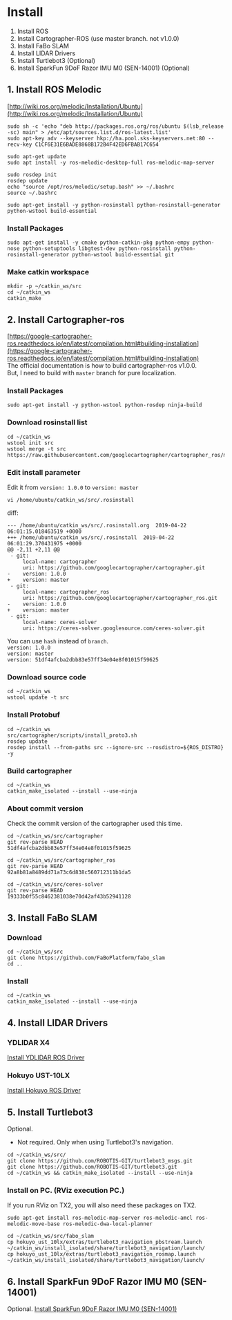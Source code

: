 # Install

1. Install ROS<br>
2. Install Cartographer-ROS (use master branch. not v1.0.0)<br>
3. Install FaBo SLAM<br>
4. Install LIDAR Drivers<br>
5. Install Turtlebot3 (Optional)<br>
6. Install SparkFun 9DoF Razor IMU M0 (SEN-14001) (Optional)<br>

## 1. Install ROS Melodic
[http://wiki.ros.org/melodic/Installation/Ubuntu](http://wiki.ros.org/melodic/Installation/Ubuntu)
```
sudo sh -c 'echo "deb http://packages.ros.org/ros/ubuntu $(lsb_release -sc) main" > /etc/apt/sources.list.d/ros-latest.list'
sudo apt-key adv --keyserver hkp://ha.pool.sks-keyservers.net:80 --recv-key C1CF6E31E6BADE8868B172B4F42ED6FBAB17C654

sudo apt-get update
sudo apt install -y ros-melodic-desktop-full ros-melodic-map-server
```
```
sudo rosdep init
rosdep update
echo "source /opt/ros/melodic/setup.bash" >> ~/.bashrc
source ~/.bashrc
```
```
sudo apt-get install -y python-rosinstall python-rosinstall-generator python-wstool build-essential
```
### Install Packages
```
sudo apt-get install -y cmake python-catkin-pkg python-empy python-nose python-setuptools libgtest-dev python-rosinstall python-rosinstall-generator python-wstool build-essential git
```
### Make catkin workspace
```
mkdir -p ~/catkin_ws/src
cd ~/catkin_ws
catkin_make
```

## 2. Install Cartographer-ros
[https://google-cartographer-ros.readthedocs.io/en/latest/compilation.html#building-installation](https://google-cartographer-ros.readthedocs.io/en/latest/compilation.html#building-installation)<br>
The official documentation is how to build cartographer-ros v1.0.0.<br>
But, I need to build with `master` branch for pure localization.<br>

### Install Packages
```
sudo apt-get install -y python-wstool python-rosdep ninja-build
```

### Download rosinstall list
```
cd ~/catkin_ws
wstool init src
wstool merge -t src https://raw.githubusercontent.com/googlecartographer/cartographer_ros/master/cartographer_ros.rosinstall
```

### Edit install parameter
Edit it from `version: 1.0.0` to `version: master`<br>
```
vi /home/ubuntu/catkin_ws/src/.rosinstall
```
diff: <br>
```
--- /home/ubuntu/catkin_ws/src/.rosinstall.org	2019-04-22 06:01:15.018463519 +0000
+++ /home/ubuntu/catkin_ws/src/.rosinstall	2019-04-22 06:01:29.370431975 +0000
@@ -2,11 +2,11 @@
 - git:
     local-name: cartographer
     uri: https://github.com/googlecartographer/cartographer.git
-    version: 1.0.0
+    version: master
 - git:
     local-name: cartographer_ros
     uri: https://github.com/googlecartographer/cartographer_ros.git
-    version: 1.0.0
+    version: master
 - git:
     local-name: ceres-solver
     uri: https://ceres-solver.googlesource.com/ceres-solver.git
```
You can use `hash` instead of `branch`.<br>
`version: 1.0.0`<br>
`version: master`<br>
`version: 51df4afcba2dbb83e57ff34e04e8f01015f59625`<br>

### Download source code
```
cd ~/catkin_ws
wstool update -t src
```

### Install Protobuf
```
cd ~/catkin_ws
src/cartographer/scripts/install_proto3.sh
rosdep update
rosdep install --from-paths src --ignore-src --rosdistro=${ROS_DISTRO} -y
```
### Build cartographer
```
cd ~/catkin_ws
catkin_make_isolated --install --use-ninja
```

### About commit version
Check the commit version of the cartographer used this time.
```
cd ~/catkin_ws/src/cartographer
git rev-parse HEAD
51df4afcba2dbb83e57ff34e04e8f01015f59625
```
```
cd ~/catkin_ws/src/cartographer_ros
git rev-parse HEAD
92a8b81a8489dd71a73c6d838c560712311b1da5
```
```
cd ~/catkin_ws/src/ceres-solver
git rev-parse HEAD
19333b0f55c8462381038e70d42af43b52941128
```


## 3. Install FaBo SLAM
### Download
```
cd ~/catkin_ws/src
git clone https://github.com/FaBoPlatform/fabo_slam
cd ..
```

### Install
```
cd ~/catkin_ws
catkin_make_isolated --install --use-ninja
```


## 4. Install LIDAR Drivers
### YDLIDAR X4
[Install YDLIDAR ROS Driver](ydlidar.md)
### Hokuyo UST-10LX
[Install Hokuyo ROS Driver](hokuyo.md)


## 5. Install Turtlebot3
Optional.

* Not required. Only when using Turtlebot3's navigation.

```
cd ~/catkin_ws/src/
git clone https://github.com/ROBOTIS-GIT/turtlebot3_msgs.git
git clone https://github.com/ROBOTIS-GIT/turtlebot3.git
cd ~/catkin_ws && catkin_make_isolated --install --use-ninja
```

### Install on PC. (RViz execution PC.)
If you run RViz on TX2, you will also need these packages on TX2.
```
sudo apt-get install ros-melodic-map-server ros-melodic-amcl ros-melodic-move-base ros-melodic-dwa-local-planner
```

```
cd ~/catkin_ws/src/fabo_slam
cp hokuyo_ust_10lx/extras/turtlebot3_navigation_pbstream.launch ~/catkin_ws/install_isolated/share/turtlebot3_navigation/launch/
cp hokuyo_ust_10lx/extras/turtlebot3_navigation_rosmap.launch ~/catkin_ws/install_isolated/share/turtlebot3_navigation/launch/
```

## 6. Install SparkFun 9DoF Razor IMU M0 (SEN-14001)
Optional.
[Install SparkFun 9DoF Razor IMU M0 (SEN-14001)](sen-14001.md)

